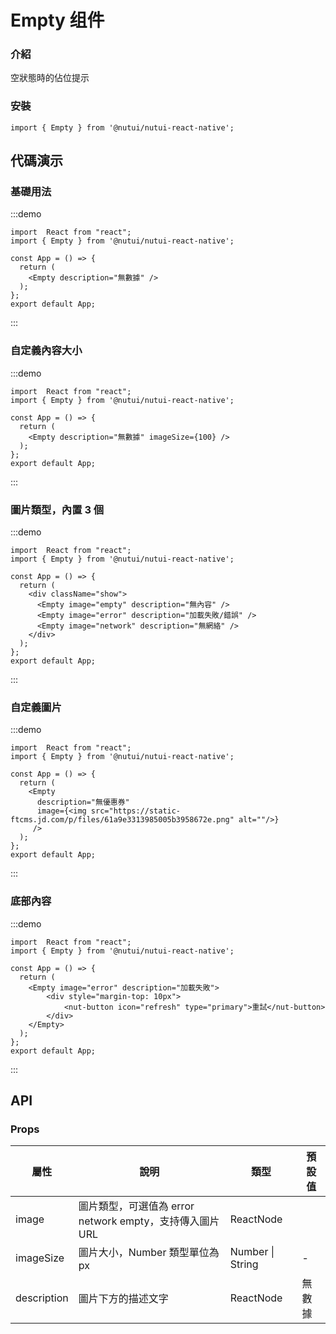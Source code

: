# Empty 组件

### 介紹

空狀態時的佔位提示

### 安裝

```tsx
import { Empty } from '@nutui/nutui-react-native';
```

## 代碼演示

### 基礎用法

:::demo

```tsx
import  React from "react";
import { Empty } from '@nutui/nutui-react-native';

const App = () => {
  return (
    <Empty description="無數據" />
  );
};
export default App;
```

:::

### 自定義內容大小

:::demo

```tsx
import  React from "react";
import { Empty } from '@nutui/nutui-react-native';

const App = () => {
  return (
    <Empty description="無數據" imageSize={100} />
  );
};
export default App;
```

:::

### 圖片類型，內置 3 個

:::demo

```tsx
import  React from "react";
import { Empty } from '@nutui/nutui-react-native';

const App = () => {
  return (
    <div className="show">
      <Empty image="empty" description="無內容" />
      <Empty image="error" description="加載失敗/錯誤" />
      <Empty image="network" description="無網絡" />
    </div>
  );
};
export default App;
```

:::

### 自定義圖片

:::demo

```tsx
import  React from "react";
import { Empty } from '@nutui/nutui-react-native';

const App = () => {
  return (
    <Empty
      description="無優惠券"
      image={<img src="https://static-ftcms.jd.com/p/files/61a9e3313985005b3958672e.png" alt=""/>}
     />
  );
};
export default App;
```

:::

### 底部內容

:::demo

```tsx
import  React from "react";
import { Empty } from '@nutui/nutui-react-native';

const App = () => {
  return (
    <Empty image="error" description="加載失敗">
        <div style="margin-top: 10px">
            <nut-button icon="refresh" type="primary">重試</nut-button>
        </div>
    </Empty>
  );
};
export default App;
```

:::

## API

### Props

| 屬性        | 說明                                                     | 類型             | 預設值 |
| ----------- | -------------------------------------------------------- | ---------------- | ------ |
| image       | 圖片類型，可選值為 error network empty，支持傳入圖片 URL | ReactNode        |
| imageSize   | 圖片大小，Number 類型單位為 px                           | Number \| String | -      |
| description | 圖片下方的描述文字                                       | ReactNode        | 無數據 |
